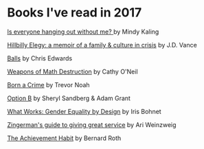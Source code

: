 # Books I've read in 2017 

<a href="https://www.amazon.com/Hillbilly-Elegy-Memoir-Family-Culture-ebook/dp/B0166ISAS8/ref=sr_1_1?s=digital-text&ie=UTF8&qid=1508213994&sr=1-1&keywords=hillbilly+elegy">Is everyone hanging out without me? </a> by Mindy Kaling

<a href="https://www.amazon.com/Hillbilly-Elegy-Memoir-Family-Culture-ebook/dp/B0166ISAS8/ref=sr_1_1?s=digital-text&ie=UTF8&qid=1508213994&sr=1-1&keywords=hillbilly+elegy">Hillbilly Elegy: a memoir of a family & culture in crisis</a> by J.D. Vance

<a href="https://www.amazon.com/BALLS-Takes-Some-Get/dp/162634325X">Balls</a> by Chris Edwards 

<a href="https://www.amazon.com/Weapons-Math-Destruction-Increases-Inequality/dp/0553418815">Weapons of Math Destruction</a> by Cathy O'Neil

<a href="https://www.amazon.com/Born-Crime-Stories-African-Childhood/dp/0399588175">Born a Crime</a> by Trevor Noah

<a href="https://www.amazon.com/Option-Adversity-Building-Resilience-Finding/dp/1524732680/ref=sr_1_1?s=books&ie=UTF8&qid=1508213712&sr=1-1&keywords=plan+b">Option B</a> by Sheryl Sandberg & Adam Grant

<a href="https://www.amazon.com/What-Works-Gender-Equality-Design/dp/0674089030/ref=sr_1_1?s=books&ie=UTF8&qid=1508214186&sr=1-1&keywords=what+works">What Works: Gender Equality by Design</a> by Iris Bohnet

<a href="https://www.amazon.com/Zingermans-Guide-Giving-Great-Service/dp/1401301436/ref=tmm_hrd_swatch_0?_encoding=UTF8&qid=1508214048&sr=1-1-spell&dpID=510WZvVTkZL&preST=_SY344_BO1,204,203,200_QL70_&dpSrc=detail">Zingerman's guide to giving great service</a> by Ari Weinzweig

<a href="https://www.amazon.com/Achievement-Habit-Wishing-Start-Command/dp/0062356100">The Achievement Habit</a> by Bernard Roth





